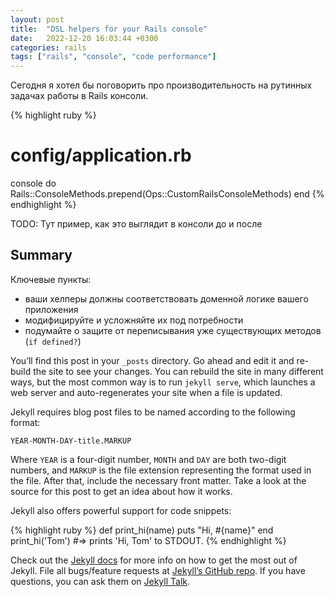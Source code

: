 ```yaml
---
layout: post
title:  "DSL helpers for your Rails console"
date:   2022-12-20 16:03:44 +0300
categories: rails
tags: ["rails", "console", "code performance"]
---
```


Сегодня я хотел бы поговорить про производительность на рутинных задачах работы в Rails консоли.

{% highlight ruby %}
# config/application.rb
console do
  Rails::ConsoleMethods.prepend(Ops::CustomRailsConsoleMethods)
end
{% endhighlight %}

TODO: Тут пример, как это выглядит в консоли до и после


## Summary

Ключевые пункты:
- ваши хелперы должны соответствовать доменной логике вашего приложения
- модифицируйте и усложняйте их под потребности
- подумайте о защите от переписывания уже существующих методов (`if defined?`)


You’ll find this post in your `_posts` directory. Go ahead and edit it and re-build the site to see your changes. You can rebuild the site in many different ways, but the most common way is to run `jekyll serve`, which launches a web server and auto-regenerates your site when a file is updated.

Jekyll requires blog post files to be named according to the following format:

`YEAR-MONTH-DAY-title.MARKUP`

Where `YEAR` is a four-digit number, `MONTH` and `DAY` are both two-digit numbers, and `MARKUP` is the file extension representing the format used in the file. After that, include the necessary front matter. Take a look at the source for this post to get an idea about how it works.

Jekyll also offers powerful support for code snippets:

{% highlight ruby %}
def print_hi(name)
  puts "Hi, #{name}"
end
print_hi('Tom')
#=> prints 'Hi, Tom' to STDOUT.
{% endhighlight %}

Check out the [Jekyll docs][jekyll-docs] for more info on how to get the most out of Jekyll. File all bugs/feature requests at [Jekyll’s GitHub repo][jekyll-gh]. If you have questions, you can ask them on [Jekyll Talk][jekyll-talk].

[jekyll-docs]: https://jekyllrb.com/docs/home
[jekyll-gh]:   https://github.com/jekyll/jekyll
[jekyll-talk]: https://talk.jekyllrb.com/
